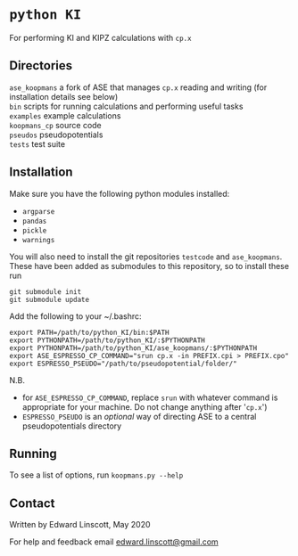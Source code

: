# `python KI`
For performing KI and KIPZ calculations with ``cp.x``

## Directories
`ase_koopmans` a fork of ASE that manages `cp.x` reading and writing (for installation details see below)  
`bin` scripts for running calculations and performing useful tasks  
`examples` example calculations  
`koopmans_cp` source code  
`pseudos` pseudopotentials  
`tests` test suite  

## Installation
Make sure you have the following python modules installed:
 * ``argparse``
 * ``pandas``
 * ``pickle``
 * ``warnings``

You will also need to install the git repositories `testcode` and `ase_koopmans`. These have been added as submodules to this repository, so to install these run

```
git submodule init
git submodule update
```

Add the following to your ~/.bashrc:

```
export PATH=/path/to/python_KI/bin:$PATH 
export PYTHONPATH=/path/to/python_KI/:$PYTHONPATH  
export PYTHONPATH=/path/to/python_KI/ase_koopmans/:$PYTHONPATH  
export ASE_ESPRESSO_CP_COMMAND="srun cp.x -in PREFIX.cpi > PREFIX.cpo"
export ESPRESSO_PSEUDO="/path/to/pseudopotential/folder/"
```

N.B. 
 - for ``ASE_ESPRESSO_CP_COMMAND``, replace ``srun`` with whatever command is appropriate for your machine. Do not change anything after '``cp.x``')
 - ``ESPRESSO_PSEUDO`` is an *optional* way of directing ASE to a central pseudopotentials directory

## Running
To see a list of options, run ``koopmans.py --help``

## Contact
Written by Edward Linscott, May 2020

For help and feedback email edward.linscott@gmail.com
